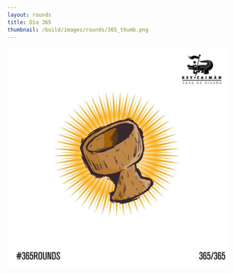 ```yaml
---
layout: rounds
title: Día 365
thumbnail: /build/images/rounds/365_thumb.png
---
```

![dia 203](/build/images/rounds/365.png)
